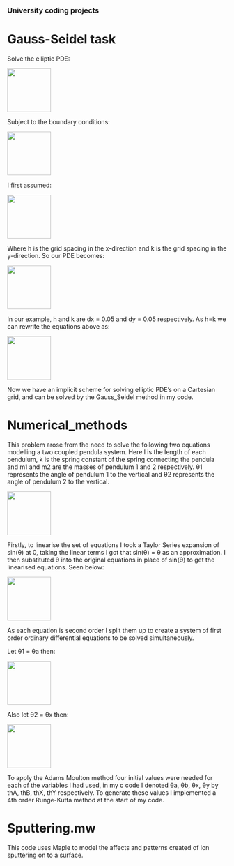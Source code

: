 ### University coding projects

# Gauss-Seidel task 

Solve the elliptic PDE:

<img src="images/ .png" width="100">

Subject to the boundary conditions:

<img src="images/ .png" width="100">

I first assumed:

<img src="images/ .png" width="100">

Where h is the grid spacing in the x-direction and k is the grid spacing in the y-direction. So our PDE becomes:

<img src="images/ .png" width="100">

In our example, h and k are dx = 0.05 and dy = 0.05 respectively. As h=k we can rewrite the equations above as:

<img src="images/ .png" width="100">

Now we have an implicit scheme for solving elliptic PDE’s on a Cartesian grid, and can be solved by the Gauss_Seidel method in my code.

# Numerical_methods

This problem arose from the need to solve the following two equations modelling a two coupled pendula system. Here l is the length of 
each pendulum, k is the spring constant of the spring connecting the pendula and m1 and m2 are the masses of pendulum 1 and 2 
respectively. θ1 represents the angle of pendulum 1 to the vertical and θ2 represents the angle of pendulum 2 to the vertical. 

<img src="images/ .png" width="100">

Firstly, to linearise the set of equations I took a Taylor Series expansion of sin(θ) at 0, taking the linear terms I got that sin(θ) = θ as an approximation.  I then substituted θ into the original equations in place of sin(θ) to get the linearised equations. Seen below:

<img src="images/ .png" width="100">

As each equation is second order I split them up to create a system of first order ordinary differential equations to be solved simultaneously. 

Let θ1  =  θa  then:

<img src="images/ .png" width="100">

Also let θ2 = θx then:

<img src="images/ .png" width="100">

To apply the Adams Moulton method four initial values were needed for each of the variables I had used, in my c code I denoted θa, θb, θx, θy by thA, thB, thX, thY respectively. To generate these values I implemented a 4th order Runge-Kutta method at the start of my code. 

# Sputtering.mw 

This code uses Maple to model the affects and patterns created of ion sputtering on to a surface.
